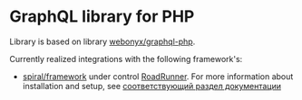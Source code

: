 # GraphQL library for PHP

Library is based on library [webonyx/graphql-php](https://github.com/webonyx/graphql-php).

Currently realized integrations with the following framework's:
- [spiral/framework](https://spiral.dev/) under control [RoadRunner](https://roadrunner.dev/). For more information about installation and setup, see [соответствующий раздел документации](spiral/index.md)
